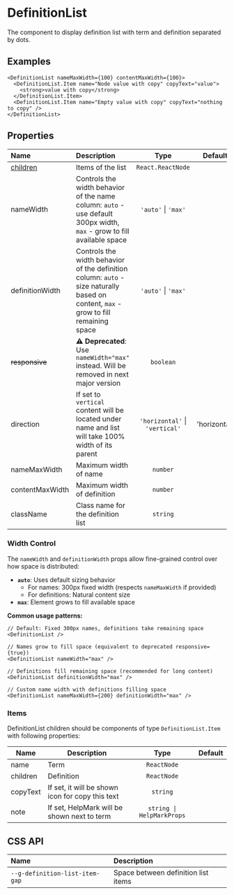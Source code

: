 <!--GITHUB_BLOCK-->

# DefinitionList

<!--/GITHUB_BLOCK-->

The component to display definition list with term and definition separated by dots.

## Examples

<!--LANDING_BLOCK

<ExampleBlock
    code={`
<DefinitionList nameMaxWidth={100} contentMaxWidth={100}>
    <DefinitionList.Item name="Node value with copy" copyText="value">
        <strong>value with copy</strong>
    </DefinitionList.Item>
    <DefinitionList.Item name="Empty value with copy" copyText="nothing to copy" />
</DefinitionList>
`}
>
<UIKit.DefinitionList nameMaxWidth={100} contentMaxWidth={100}>
    <UIKit.DefinitionListItem name="Node value with copy" copyText="value">
        <strong>value with copy</strong>
    </UIKit.DefinitionListItem>
    <UIKit.DefinitionListItem name="Empty value with copy" copyText="nothing to copy" />
</UIKit.DefinitionList>;
</ExampleBlock>

LANDING_BLOCK-->

<!--GITHUB_BLOCK-->

```tsx
<DefinitionList nameMaxWidth={100} contentMaxWidth={100}>
  <DefinitionList.Item name="Node value with copy" copyText="value">
    <strong>value with copy</strong>
  </DefinitionList.Item>
  <DefinitionList.Item name="Empty value with copy" copyText="nothing to copy" />
</DefinitionList>
```

<!--/GITHUB_BLOCK-->

## Properties

| Name               | Description                                                                                                                          |              Type              |   Default    |
| :----------------- | :----------------------------------------------------------------------------------------------------------------------------------- | :----------------------------: | :----------: |
| [children](#items) | Items of the list                                                                                                                    |       `React.ReactNode`        |              |
| nameWidth          | Controls the width behavior of the name column: `auto` - use default 300px width, `max` - grow to fill available space               |      `'auto'` \| `'max'`       |              |
| definitionWidth    | Controls the width behavior of the definition column: `auto` - size naturally based on content, `max` - grow to fill remaining space |      `'auto'` \| `'max'`       |              |
| ~~responsive~~     | **⚠️ Deprecated**: Use `nameWidth="max"` instead. Will be removed in next major version                                              |           `boolean`            |              |
| direction          | If set to `vertical` content will be located under name and list will take 100% width of its parent                                  | `'horizontal'` \| `'vertical'` | 'horizontal' |
| nameMaxWidth       | Maximum width of name                                                                                                                |            `number`            |              |
| contentMaxWidth    | Maximum width of definition                                                                                                          |            `number`            |              |
| className          | Class name for the definition list                                                                                                   |            `string`            |              |

### Width Control

The `nameWidth` and `definitionWidth` props allow fine-grained control over how space is distributed:

- **`auto`**: Uses default sizing behavior
  - For names: 300px fixed width (respects `nameMaxWidth` if provided)
  - For definitions: Natural content size
- **`max`**: Element grows to fill available space

**Common usage patterns:**

```tsx
// Default: Fixed 300px names, definitions take remaining space
<DefinitionList />

// Names grow to fill space (equivalent to deprecated responsive={true})
<DefinitionList nameWidth="max" />

// Definitions fill remaining space (recommended for long content)
<DefinitionList definitionWidth="max" />

// Custom name width with definitions filling space
<DefinitionList nameMaxWidth={200} definitionWidth="max" />
```

### Items

DefinitionList children should be components of type `DefinitionList.Item` with following properties:

| Name     | Description                                      |           Type            | Default |
| -------- | ------------------------------------------------ | :-----------------------: | :-----: |
| name     | Term                                             |        `ReactNode`        |         |
| children | Definition                                       |        `ReactNode`        |         |
| copyText | If set, it will be shown icon for copy this text |         `string`          |         |
| note     | If set, HelpMark will be shown next to term      | `string \| HelpMarkProps` |         |

## CSS API

| Name                           | Description                         |
| :----------------------------- | :---------------------------------- |
| `--g-definition-list-item-gap` | Space between definition list items |
